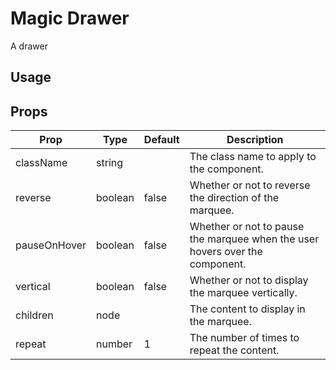 # Magic Drawer

A drawer

## Usage

<component-preview src="./demo.vue" />

## Props

| Prop         | Type    | Default | Description                                                                  |
| ------------ | ------- | ------- | ---------------------------------------------------------------------------- |
| className    | string  |         | The class name to apply to the component.                                    |
| reverse      | boolean | false   | Whether or not to reverse the direction of the marquee.                      |
| pauseOnHover | boolean | false   | Whether or not to pause the marquee when the user hovers over the component. |
| vertical     | boolean | false   | Whether or not to display the marquee vertically.                            |
| children     | node    |         | The content to display in the marquee.                                       |
| repeat       | number  | 1       | The number of times to repeat the content.                                   |
